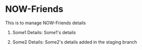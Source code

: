# NOW-Friends
This is to manage NOW-Friends details

1. Some1
Details: Some1's details

2. Some2
Details: Some2's details added in the staging branch
